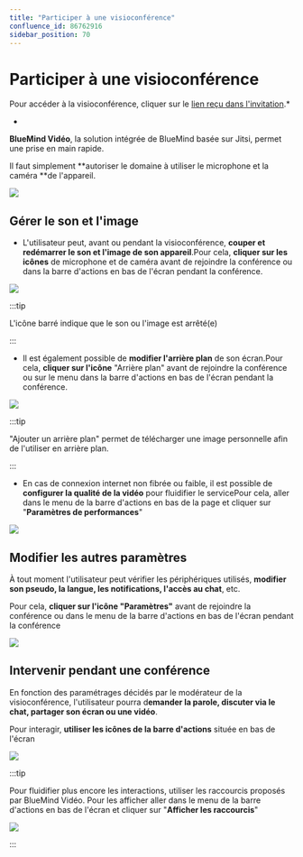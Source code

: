 ```yaml
---
title: "Participer à une visioconférence"
confluence_id: 86762916
sidebar_position: 70
---
```

# Participer à une visioconférence


Pour accéder à la visioconférence, cliquer sur le [lien reçu dans l'invitation](/Guide_de_l_utilisateur/L_agenda_4.7/Participer_à_un_évènement/).*


*

**BlueMind Vidéo**, la solution intégrée de BlueMind basée sur Jitsi, permet une prise en main rapide.

Il faut simplement **autoriser le domaine à utiliser le microphone et la caméra **de l'appareil.

![](../../attachments/86762916/86764879.png)


## Gérer le son et l'image

- L'utilisateur peut, avant ou pendant la visioconférence, **couper et redémarrer le son et l'image de son appareil**.Pour cela, **cliquer sur les icônes** de microphone et de caméra avant de rejoindre la conférence ou dans la barre d'actions en bas de l'écran pendant la conférence.


![](../../attachments/86762916/86764878.png)


:::tip

L'icône barré indique que le son ou l'image est arrêté(e)

:::


- Il est également possible de **modifier l'arrière plan** de son écran.Pour cela, **cliquer sur l'icône** "Arrière plan" avant de rejoindre la conférence ou sur le menu dans la barre d'actions en bas de l'écran pendant la conférence.


![](../../attachments/86762916/86764877.png)


:::tip

"Ajouter un arrière plan" permet de télécharger une image personnelle afin de l'utiliser en arrière plan.

:::


- En cas de connexion internet non fibrée ou faible, il est possible de **configurer la qualité de la vidéo** pour fluidifier le servicePour cela, aller dans le menu de la barre d'actions en bas de la page et cliquer sur "**Paramètres de performances**"


![](../../attachments/86762916/86764875.png)


## Modifier les autres paramètres

À tout moment l'utilisateur peut vérifier les périphériques utilisés, **modifier son pseudo, la langue, les notifications, l'accès au chat**, etc.

Pour cela, **cliquer sur l'icône "Paramètres"** avant de rejoindre la conférence ou dans le menu de la barre d'actions en bas de l'écran pendant la conférence


![](../../attachments/86762916/86764876.png)


## Intervenir pendant une conférence

En fonction des paramétrages décidés par le modérateur de la visioconférence, l'utilisateur pourra d**emander la parole, discuter via le chat, partager son écran ou une vidéo**.

Pour interagir, **utiliser les icônes de la barre d'actions** située en bas de l'écran


![](../../attachments/86762916/86764872.jpg)


:::tip

Pour fluidifier plus encore les interactions, utiliser les raccourcis proposés par BlueMind Vidéo. Pour les afficher aller dans le menu de la barre d'actions en bas de l'écran et cliquer sur "**Afficher les raccourcis**"

![](../../attachments/86762916/86764874.png)

:::



